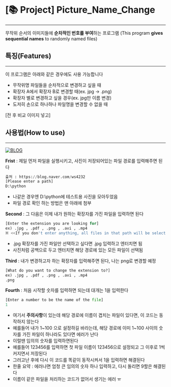 # [📚 Project] Picture_Name_Change 
---
무작위 순서의 이미지들에 **순차적인 번호를 부여**하는 프로그램
(This program **gives sequential names** to randomly named files)


## 특징(Features)
---
이 프로그램은 아래와 같은 경우에도 사용 가능합니다
- 무작위명 파일들을 순차적으로 변경하고 싶을 때
-  확장자 A에서 확장자 B로 변경할 때(ex. jpg → .png)
- 확장자 별로 변경하고 싶을 경우(ex. jpg만 이름 변경)
- 도저히 손으로 하나하나 파일명을 변경할 수 없을 때

[전 후 비교 이미지 넣고]


## 사용법(How to use)
----
[![BLOG](https://user-images.githubusercontent.com/61686603/134764944-efad448d-6403-4782-a996-b217670a5657.png)](https://blog.naver.com/ws4232/222039746417)


**Frist** : 제일 먼저 파일을 실행시키고, 사진이 저장되어있는 파일 경로를 입력해주면 된다
``` python
출처 : https://blog.naver.com/ws4232
[Please enter a path]
D:\python
```
- 나같은 경우엔 D:\python에 테스트용 사진을 모아두었음
- 파일 경로 확인 하는 방법은 맨 아래에 첨부

**Second** : 그 다음은 이제 내가 원하는 확장자를 가진 파일을 입력하면 된다
``` python
[Enter the extension you are looking for]
ex) .jpg , .pdf , .png , .avi , .mp4
※ <<If you don't enter anything, all files in that path will be selected>>
```
- .jpg 확장자를 가진 파일만 선택하고 싶다면 .jpg 입력하고 엔터치면 됨
- 사진처럼 공백으로 두고 엔터치면 해당 경로에 있는 모든 파일이 선택됨

**Third** : 내가 변경하고자 하는 확장자를 입력해주면 된다, 나는 png로 변경할 예정
``` python
[What do you want to change the extension to?]
ex) .jpg , .pdf , .png , .avi , .mp4
.png
```

**Fourth** : 처음 시작할 숫자를 입력하면 되는데 대개는 1을 입력한다
``` python
[Enter a number to be the name of the file]
1
```
- 여기서 **주의사항**이 있는데 해당 경로에 이름이 겹치는 파일이 있다면, 이 코드는 동작하지 않는다
- 예를들어 내가 1~100 으로 설정하길 바라는데, 해당 경로에 이미 1~100 사이의 숫자를 가진 파일이 하나라도 있다면 에러가 난다
- 이럴땐 임의의 숫자를 입력하면된다
- 예를들어 123456를 입력하면 첫 파일 이름이 123456으로 설정되고 그 이후로 1씩 커지면서 저장된다
- 그러고난 후에 다시 이 코드를 똑같이 동작시켜서 1을 입력하면 해결된다
- 한줄 요약 : 에러나면 엄청 큰 임의의 숫자 하나 입력하고, 다시 돌리면 9할은 해결된다
- 이름이 같은 파일을 처리하는 코드가 없어서 생기는 에러 ㅠ

